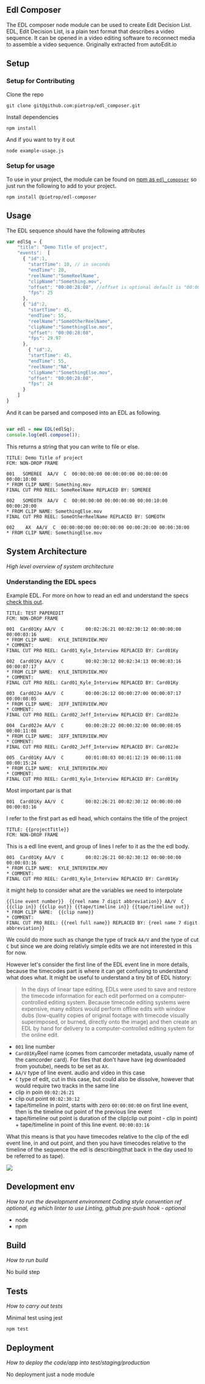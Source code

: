## Edl Composer

The EDL composer node module can be used to create Edit Decision List. 
EDL, Edit Decision List, is a plain text format that describes a video sequence. It can be opened in a video editing software to reconnect media to assemble a video sequence. Originally extracted from autoEdit.io


## Setup

### Setup for Contributing 

Clone the repo
 
```
git clone git@github.com:pietrop/edl_composer.git
```

Install dependencies 
```
npm install
```

And if you want to try it out 

```
node example-usage.js
```

### Setup for usage

To use in your project, the module can be found on [npm as `edl_composer`](https://www.npmjs.com/package/edl_composer)
so just run the following to add to your project. 

```
npm install @pietrop/edl-composer
```

## Usage


The EDL sequence should have the following attributes

```javascript
var edlSq = {
    "title": "Demo Title of project",
    "events":  [
      { "id":1,
        "startTime": 10, // in seconds 
        "endTime": 20,
        "reelName":"SomeReelName",
        "clipName":"Something.mov",
        "offset": "00:00:28:08", //offset is optional default is "00:00:00:00"
        "fps": 25
      },
      { "id":2,
        "startTime": 45,
        "endTime": 55,
        "reelName":"SomeOtherReelName",
        "clipName":"SomethingElse.mov",
        "offset": "00:00:28:08",
        "fps": 29.97
      },
        { "id":2,
        "startTime": 45,
        "endTime": 55,
        "reelName":"NA",
        "clipName":"SomethingElse.mov",
        "offset": "00:00:28:08",
        "fps": 24
      }
    ]
}
```

And it can be parsed and composed into an EDL as following. 

```javascript

var edl = new EDL(edlSq);
console.log(edl.compose());
```

This returns a string that you can write to file or else.

```
TITLE: Demo Title of project
FCM: NON-DROP FRAME

001   SOMEREE  AA/V  C  00:00:00:00 00:00:00:00 00:00:00:00 00:00:10:00
* FROM CLIP NAME: Something.mov
FINAL CUT PRO REEL: SomeReelName REPLACED BY: SOMEREE

002   SOMEOTH  AA/V  C  00:00:00:00 00:00:00:00 00:00:10:00 00:00:20:00
* FROM CLIP NAME: SomethingElse.mov
FINAL CUT PRO REEL: SomeOtherReelName REPLACED BY: SOMEOTH

002    AX  AA/V  C  00:00:00:00 00:00:00:00 00:00:20:00 00:00:30:00
* FROM CLIP NAME: SomethingElse.mov

```

## System Architecture
_High level overview of system architecture_

### Understanding the EDL specs

Example EDL. For more on how to read an edl and understand the specs [check this out](https://documentation.apple.com/en/finalcutpro/usermanual/index.html#chapter=96%26section=1%26tasks=true).

```
TITLE: TEST PAPEREDIT
FCM: NON-DROP FRAME

001  Card01Ky AA/V  C        00:02:26:21 00:02:30:12 00:00:00:00 00:00:03:16
* FROM CLIP NAME:  KYLE_INTERVIEW.MOV
* COMMENT:
FINAL CUT PRO REEL: Card01_Kyle_Interview REPLACED BY: Card01Ky

002  Card01Ky AA/V  C        00:02:30:12 00:02:34:13 00:00:03:16 00:00:07:17
* FROM CLIP NAME:  KYLE_INTERVIEW.MOV
* COMMENT:
FINAL CUT PRO REEL: Card01_Kyle_Interview REPLACED BY: Card01Ky

003  Card02Je AA/V  C        00:00:26:12 00:00:27:00 00:00:07:17 00:00:08:05
* FROM CLIP NAME:  JEFF_INTERVIEW.MOV
* COMMENT:
FINAL CUT PRO REEL: Card02_Jeff_Interview REPLACED BY: Card02Je

004  Card02Je AA/V  C        00:00:28:22 00:00:32:00 00:00:08:05 00:00:11:08
* FROM CLIP NAME:  JEFF_INTERVIEW.MOV
* COMMENT:
FINAL CUT PRO REEL: Card02_Jeff_Interview REPLACED BY: Card02Je

005  Card01Ky AA/V  C        00:01:08:03 00:01:12:19 00:00:11:08 00:00:15:24
* FROM CLIP NAME:  KYLE_INTERVIEW.MOV
* COMMENT:
FINAL CUT PRO REEL: Card01_Kyle_Interview REPLACED BY: Card01Ky
```


Most important par is that
```
001  Card01Ky AA/V  C        00:02:26:21 00:02:30:12 00:00:00:00 00:00:03:16
```

I refer to the first part as edl head, which contains the title of the project
```
TITLE: {{projectTitle}}
FCM: NON-DROP FRAME
```

This is a edl line event, and group of lines I refer to it as the the edl body.
```
001  Card01Ky AA/V  C        00:02:26:21 00:02:30:12 00:00:00:00 00:00:03:16
* FROM CLIP NAME:  KYLE_INTERVIEW.MOV
* COMMENT:
FINAL CUT PRO REEL: Card01_Kyle_Interview REPLACED BY: Card01Ky
```
it might help to consider what are the variables we need to interpolate

```
{{line event number}}  {{reel name 7 digit abbreviation}} AA/V  C   {{clip in}} {{clip out}} {{tape/timeline in}} {{tape/timeline out}}
* FROM CLIP NAME:  {{clip name}}
* COMMENT:
FINAL CUT PRO REEL: {{reel full name}} REPLACED BY: {reel name 7 digit abbreviation}}
```

We could do more such as change the type of track `AA/V` and the type of cut `C` but since we are doing relativly simple edits we are not interested in this for now.

However let's consider the first line of the EDL event line in more details, because the timecodes part is where it can get confusing to understand what does what. It might be useful to understand a tiny bit of EDL history:

>In the days of linear tape editing, EDLs were used to save and restore the timecode information for each edit performed on a computer-controlled editing system. Because timecode editing systems were expensive, many editors would perform offline edits with window dubs (low-quality copies of original footage with timecode visually superimposed, or burned, directly onto the
image) and then create an EDL by hand for delivery to a computer-controlled editing system for the online edit.

- `001` line number  
- `Card01Ky`Reel name (comes from camcorder metadata, usually name of the camcorder card). For files that don't have have (eg downloaded from youtube), needs to be set as `AX`.
- `AA/V` type of line event. audio and video in this case
- `C` type of edit, cut in this case, but could also be dissolve, however that would require two tracks in the same line
-  clip in poin `00:02:26:21`
- clip out point `00:02:30:12`
- tape/timeline in point, starts with zero `00:00:00:00`  on first line event, then is the timeline out point of the previous line event
- tape/timeline out point is duration of the clip(clip out point - clip in point) + tape/timeline in point of this line event. `00:00:03:16`

What this means is that you have timecodes relative to the clip of the edl event line, in and out point, and then you have timecodes relative to the timeline of the sequence the edl is describing(that back in the day used to be referred to as tape).

![](https://documentation.apple.com/en/finalcutpro/usermanual/Art/S03/S0323_ImportEDL3.png)

## Development env
 _How to run the development environment_
_Coding style convention ref optional, eg which linter to use_
_Linting, github pre-push hook - optional_

- node
- npm 

## Build
_How to run build_

No build step 
 

## Tests
_How to carry out tests_

Minimal test using jest

```
npm test
```
 

## Deployment
_How to deploy the code/app into test/staging/production_

No deployment just a node module 


